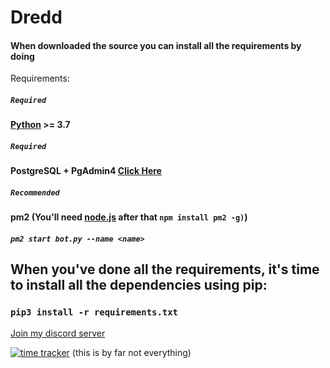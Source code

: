 # Dredd
#### When downloaded the source you can install all the requirements by doing
Requirements:

##### `Required`
#### [Python](https://www.python.org/downloads/) >= 3.7

##### `Required`
#### PostgreSQL + PgAdmin4 [Click Here](https://www.enterprisedb.com/downloads/postgres-postgresql-downloads)

##### `Recommended`
#### pm2 (You'll need [node.js](https://nodejs.org/en/download/) after that `npm install pm2 -g)`)
##### `pm2 start bot.py --name <name>`

## When you've done all the requirements, it's time to install all the dependencies using pip:
### `pip3 install -r requirements.txt`

[Join my discord server](https://discord.gg/f3MaASW)

[![time tracker](https://wakatime.com/badge/github/dredd-bot/Dredd.svg)](https://wakatime.com/badge/github/TheMoksej/Dredd) (this is by far not everything)
